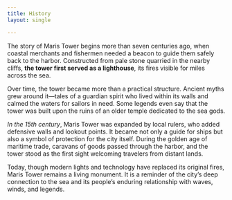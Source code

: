 ```yaml
---
title: History
layout: single

---
```


The story of Maris Tower begins more than seven centuries ago, when coastal merchants and fishermen needed a beacon to guide them safely back to the harbor. Constructed from pale stone quarried in the nearby cliffs, **the tower first served as a lighthouse**, its fires visible for miles across the sea.

Over time, the tower became more than a practical structure. Ancient myths grew around it—tales of a guardian spirit who lived within its walls and calmed the waters for sailors in need. Some legends even say that the tower was built upon the ruins of an older temple dedicated to the sea gods.

*In the 15th century*, Maris Tower was expanded by local rulers, who added defensive walls and lookout points. It became not only a guide for ships but also a symbol of protection for the city itself. During the golden age of maritime trade, caravans of goods passed through the harbor, and the tower stood as the first sight welcoming travelers from distant lands.

Today, though modern lights and technology have replaced its original fires, Maris Tower remains a living monument. It is a reminder of the city’s deep connection to the sea and its people’s enduring relationship with waves, winds, and legends.